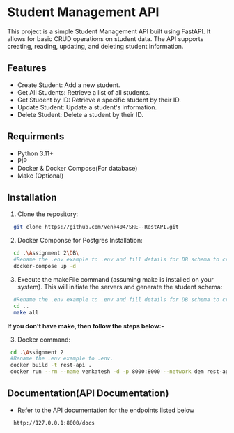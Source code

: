 
# Student Management API

This project is a simple Student Management API built using FastAPI. It allows for basic CRUD operations on student data. The API supports creating, reading, updating, and deleting student information.



## Features

- Create Student: Add a new student.
- Get All Students: Retrieve a list of all students.
- Get Student by ID: Retrieve a specific student by their ID.
- Update Student: Update a student's information.
- Delete Student: Delete a student by their ID.


## Requirments
- Python 3.11+
- PIP
- Docker & Docker Compose(For database)
- Make (Optional)
## Installation
1) Clone the repository:

```bash
  git clone https://github.com/venk404/SRE--RestAPI.git
```
2) Docker Componse for Postgres Installation:
```bash
  cd .\Assignment 2\DB\
  #Rename the .env example to .env and fill details for DB schema to create.
  docker-compose up -d
```
3) Execute the makeFile command (assuming make is installed on your system). This will initiate the servers and generate the student schema:

```bash
  #Rename the .env example to .env and fill details for DB schema to create.
  cd ..
  make all
```

__If you don't have make, then follow the steps below:-__

3) Docker command:

```bash
 cd .\Assignment 2
 #Rename the .env example to .env.
 docker build -t rest-api .
 docker run --rm --name venkatesh -d -p 8000:8000 --network dem rest-api

```



## Documentation(API Documentation)

- Refer to the API documentation for the endpoints listed below
```bash
  http://127.0.0.1:8000/docs
```


